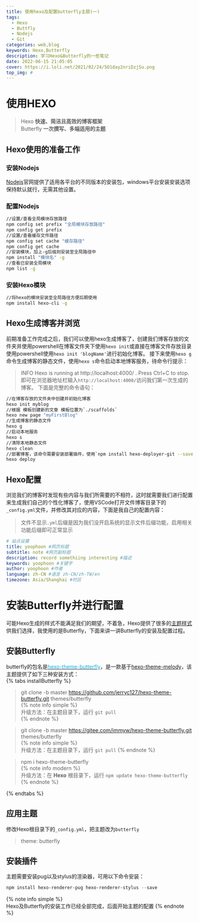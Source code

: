 ```yaml
---
title: 使用hexo及配置butterfly主题(一)
tags:
  - Hexo
  - Buttfly
  - Nodejs
  - Git
categories: web,blog
keywords: Hexo,Butterfly
description: 学习Hexo&Butterfly的一些笔记
date: 2022-06-15 21:05:05
cover: https://i.loli.net/2021/02/24/5O1day2nriDzjSu.png
top_img: #
---
```


# 使用HEXO  
>Hexo     **快速、简洁且高效的博客框架**  
>Butterfly  **一次撰写、多端适用的主题**  
## Hexo使用的准备工作
### 安装Nodejs
[Nodejs](http://nodejs.cn/)官网提供了适用各平台的不同版本的安装包，windows平台安装安装选项保持默认就行，无需其他设置。
### 配置Nodejs
``` bash
//设置/查看全局模块存放路径
npm config set prefix "全局模块存放路径" 
npm config get prefix
//设置/查看缓存文件路径 
npm config set cache "缓存路径"  
npm config get cache
//安装模块，加上-g后缀则安装至全局路径中
npm install "模块名" -g
//查看已安装全局模块
npm list -g
```
### 安装Hexo模块
``` bash
//将hexo的模块安装至全局路径方便后期使用
npm install hexo-cli -g
```
## Hexo生成博客并浏览
前期准备工作完成之后，我们可以使用hexo生成博客了，创建我们博客存放的文件夹并使用powershell在博客文件夹下使用`hexo init`或直接在博客文件存放目录使用powershell使用`hexo init 'blogName'`进行初始化博客。
接下来使用`hexo g`命令生成博客的静态文件，使用`hexo s`命令启动本地博客服务，待命令行提示：
>INFO  Hexo is running at http://localhost:4000/ . Press Ctrl+C to stop.
即可在浏览器地址栏输入`http://localhost:4000/`访问我们第一次生成的博客。
下面是完整的命令语句：
```Bash
//在博客存放的文件夹中创建并初始化博客
hexo init myblog
//根据 模板创建新的文章 模板位置为`./scaffolds`
hexo new page "myFirstBlog"
//生成博客的静态文件
hexo g
//启动本地服务
hexo s
//清除本地静态文件
hexo clean
//部署博客，该命令需要安装部署插件，使用`npm install hexo-deployer-git --save`安装  
hexo deploy
```
## Hexo配置
浏览我们的博客时发现有些内容与我们所需要的不相符，这时就需要我们进行配置来生成我们自己的个性化博客了，使用VSCode打开文件博客目录下的`_config.yml`文件，并修改其对应的内容，下面是我自己的配置内容：
>文件不显示`.yml`后缀是因为我们没开启系统的显示文件后缀功能，启用相关功能后缀即可正常显示
```yml
# 站点设置
title: yoophoon #网页标题
subtitle: note #网页副标题
description: record somethiing interesting #描述
keywords: yoophoon #关键字
author: yoophoon #作者
language: zh-CN #语言 zh-CN/zh-TW/en
timezone: Asia/Shanghai #时区
```
# 安装Butterfly并进行配置
可能Hexo生成的样式不能满足我们的期望，不着急，Hexo提供了很多的[主题样式](https://hexo.io/themes/)供我们选择，我使用的是Butterfly，下面来讲一讲Butterfly的安装及配置过程。
## 安装Butterfly
butterfly的包名是<a href="https://github.com/jerryc127/hexo-theme-butterfly"><font color="seablue">hexo-theme-butterfly</font></a>，是一款基于[hexo-theme-melody](https://github.com/Molunerfinn/hexo-theme-melody)，该主题提供了如下三种安装方式：  
{% tabs installButterfly %}
<!-- tab GIT安装(github)@fab fa-github-square-->
>git clone -b master https://github.com/jerryc127/hexo-theme-butterfly.git themes/butterfly  
{% note info simple %}  
升级方法：在主题目录下，运行 `git pull`  
{% endnote %}
<!-- endtab -->

<!-- tab GIT安装(gitee)@fab fa-git-square-->
>git clone -b master https://gitee.com/immyw/hexo-theme-butterfly.git themes/butterfly  
{% note info simple %}  
升级方法：在主题目录下，运行 `git pull` 
{% endnote %}
<!-- endtab -->

<!-- tab NPM安装@fab fa-npm-->
>npm i hexo-theme-butterfly  
{% note info modern %}  
升级方法：在 **Hexo** 根目录下，运行 `npm update hexo-theme-butterfly`
{% endnote %}
<!-- endtab -->
{% endtabs %}  
## 应用主题
修改Hexo根目录下的`_config.yml`，把主题改为`butterfly`  
>theme: butterfly  
## 安装插件
主题需要安装pug以及stylus的渲染器，可用以下命令安装：
```Powershell
npm install hexo-renderer-pug hexo-renderer-stylus --save  
```
{% note info simple %}  
Hexo及Butterfly的安装工作已经全部完成，后面开始主题的配置
{% endnote %}


